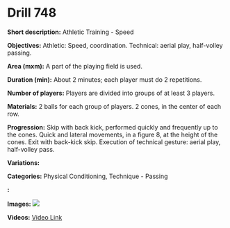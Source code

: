 # Drill 748

**Short description:**
Athletic Training - Speed

**Objectives:**
Athletic: Speed, coordination. Technical: aerial play, half-volley passing.

**Area (mxm):**
A part of the playing field is used.

**Duration (min):**
About 2 minutes; each player must do 2 repetitions.

**Number of players:**
Players are divided into groups of at least 3 players.

**Materials:**
2 balls for each group of players. 2 cones, in the center of each row.

**Progression:**
Skip with back kick, performed quickly and frequently up to the cones. Quick and lateral movements, in a figure 8, at the height of the cones. Exit with back-kick skip. Execution of technical gesture: aerial play, half-volley pass.

**Variations:**


**Categories:**
Physical Conditioning, Technique - Passing

**:**


**Images:**
![](https://www.coachingfutsal.com/\images\7fbe371ce664f60bf7ee1dfdfef16cab89deb65d95fffe414f3e2864925d526257d15d5f7636bd17f86cee8c807d4063ef0584abc1860a1d5efc633541d58b374f0eb4855ded1.jpg)

**Videos:**
[Video Link](https://www.youtube.com/embed/yFoWO8E06Lg)

